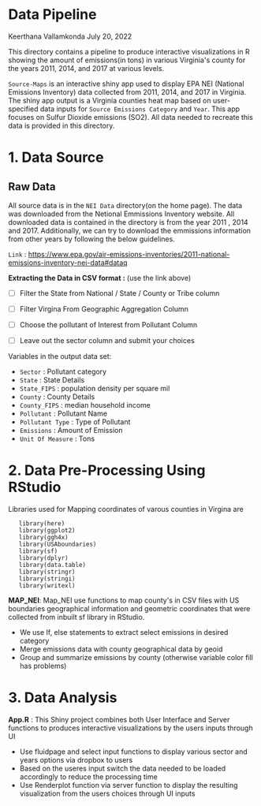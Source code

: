 Data Pipeline
================
Keerthana Vallamkonda
July 20, 2022

This directory contains a pipeline to produce interactive visualizations in R showing the amount of emissions(in tons) in various Virginia's county for the years 2011, 2014, and 2017 at various levels.

`Source-Maps` is an interactive shiny app used to display EPA NEI (National Emissions Inventory) data collected from 2011, 2014, and 2017 in Virginia. The shiny app output is a Virginia counties heat map based on user-specified data inputs for `Source Emissions Category` and `Year`. This app focuses on Sulfur Dioxide emissions (SO2). 
All data needed to recreate this data is provided in this directory.

# 1. Data Source
## Raw Data

All source data is in the `NEI Data` directory(on the home page). The data was downloaded from the Netional Emmissions Inventory website. All downloaded data is contained in the directory is from the year 2011 , 2014 and 2017. Additionally, we can try to download the emmissions information from other years by following the below guidelines. 

`Link` : https://www.epa.gov/air-emissions-inventories/2011-national-emissions-inventory-nei-data#dataq

**Extracting the Data in CSV format :** (use the link above)

   - [ ]  Filter the State from National / State / County or Tribe column
   - [ ]  Filter Virgina From Geographic Aggregation Column
   - [ ]  Choose the pollutant of Interest from Pollutant Column
   - [ ]  Leave out the sector column and submit your choices
  

Variables in the output data set:

- `Sector` : Pollutant category
- `State` : State Details
- `State_FIPS` : population density per square mil
- `County` : County Details
- `County_FIPS` : median household income
- `Pollutant` : Pollutant Name
- `Pollutant Type` : Type of Pollutant
- `Emissions` : Amount of Emission
- `Unit Of Measure` : Tons

# 2. Data Pre-Processing Using RStudio

Libraries used for Mapping coordinates of varous counties in Virgina are 
```
   library(here)
   library(ggplot2)
   library(ggh4x)
   library(USAboundaries)
   library(sf)
   library(dplyr)
   library(data.table)
   library(stringr)
   library(stringi)
   library(writexl)
  ```
 **MAP_NEI**: Map_NEI use functions to map county's in CSV files with US boundaries geographical information and geometric coordinates that were collected from inbuilt sf library in RStudio. 
  - We use If, else statements to extract select emissions in desired category
  - Merge emissions data with county geographical data by geoid
  -  Group and summarize emissions by county (otherwise variable color fill has problems)

# 3. Data Analysis 
   **App.R** : This Shiny project combines both User Interface and Server functions to produces interactive visualizations by the users inputs through UI
   - Use  fluidpage and select input functions to display  various sector and years options via dropbox to users
   - Based on the useres input switch the data needed to be loaded accordingly to reduce the processing time
   - Use Renderplot function via server function to display the resulting visualization from the users choices through UI inputs 
